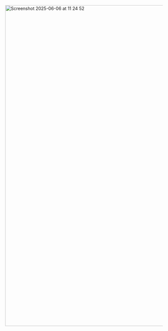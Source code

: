 <img width="1027" alt="Screenshot 2025-06-06 at 11 24 52" src="https://github.com/user-attachments/assets/4891ffda-8a00-449d-94a7-0774108bf2ba" />
